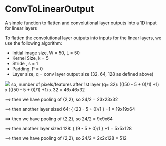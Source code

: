 # ConvToLinearOutput
A simple function to flatten and convolutional layer outputs into a 1D input for linear layers 


To flatten the convolutional layer outputs into inputs for the linear layers, we use the following algorithm:
       
- Initial image size, W = 50, L = 50
- Kernel Size, k = 5
- Stride , s = 1
- Padding, P = 0
- Layer size, q = conv layer output size (32, 64, 128 as defined above)
<img src="https://render.githubusercontent.com/render/math?math=x_{1,2} = O = ({ \frac{(W - k + 2P)}{s} } + 1) *({ \frac{(L - k + 2P)}{s} } + 1)* q">
so, number of pixels/features after 1st layer (q= 32): (((50 - 5 + 0)/1) +1) x (((50 - 5 + 0)/1) +1) x 32 = 46x46x32

==> then we have pooling of {2,2}, so 24/2 = 23x23x32

==> then another layer sized 64: { (23 - 5 + 0)/1 } +1 = 19x19x64

==> then we have pooling of {2,2}, so 24/2 = 9x9x64

==> then another layer sized 128: { (9 - 5 + 0)/1 } +1 = 5x5x128

==> then we have pooling of {2,2}, so 24/2 = 2x2x128 = 512

